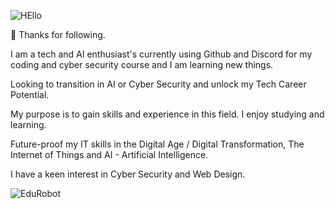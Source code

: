 
![HEllo](https://github.com/AAbella7529/AAbella7529/assets/158771536/ab27279e-6e3a-40f1-8a95-bf1f3d82115c)

👋 Thanks for following. 

I am a tech and AI enthusiast's currently using Github and Discord for my coding and cyber security course and I am learning new things.

Looking to transition in AI or Cyber Security and unlock my Tech Career Potential.

My purpose is to gain skills and experience in this field. I enjoy studying and learning. 

Future-proof my IT skills in the Digital Age / Digital Transformation, The Internet of Things and AI - Artificial Intelligence.

I have a keen interest in Cyber Security and Web Design.

![EduRobot](https://github.com/AAbella7529/AAbella7529/assets/158771536/ba2386e3-63aa-4dc7-8115-30c466b448a9)








